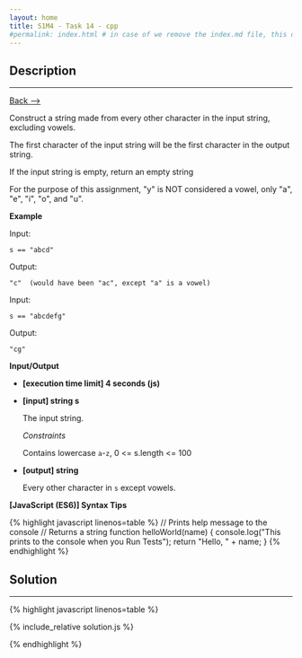 ```yaml
---
layout: home
title: S1M4 - Task 14 - cpp
#permalink: index.html # in case of we remove the index.md file, this doc will be the index page
---
```


<div class="row">
<div class="columnStmt" markdown="1">

##  Description
------

[Back --> ](../README.md)

Construct a string made from every other character in the input string, excluding vowels.

The first character of the input string will be the first character in the output string.

If the input string is empty, return an empty string

For the purpose of this assignment, "y" is NOT considered a vowel, only "a", "e", "i", "o", and "u".

**Example**

Input:
```
s == "abcd"
```
Output:
```
"c"  (would have been "ac", except "a" is a vowel)
```
Input:
```
s == "abcdefg"
```
Output:
```
"cg"
```

**Input/Output**

* **[execution time limit] 4 seconds (js)**

* **[input] string s**

    The input string.

    *Constraints*

    Contains lowercase `a`-`z`, 0 <= s.length <= 100

* **[output] string**

    Every other character in `s` except vowels.

**[JavaScript (ES6)] Syntax Tips**

{% highlight javascript linenos=table %}
// Prints help message to the console
// Returns a string
function helloWorld(name) {
    console.log("This prints to the console when you Run Tests");
    return "Hello, " + name;
}
{% endhighlight %}

</div>
<div class="columnSol" markdown="1">

## Solution
------

{% highlight javascript linenos=table %}

{% include_relative solution.js %}

{% endhighlight %}

</div>
</div>